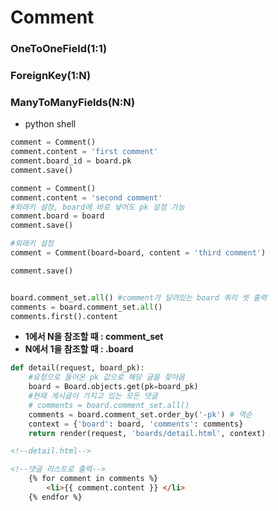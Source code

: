 # Comment



### OneToOneField(1:1)

### ForeignKey(1:N)

### ManyToManyFields(N:N)





- python shell

```python
comment = Comment()
comment.content = 'first comment'
comment.board_id = board.pk
comment.save()

comment = Comment()
comment.content = 'second comment'
#외래키 설정, board에 바로 넣어도 pk 설정 가능
comment.board = board 
comment.save()

#외래키 설정
comment = Comment(board=board, content = 'third comment')

comment.save()


board.comment_set.all() #comment가 달려있는 board 쿼리 셋 출력
comments = board.comment_set.all()
comments.first().content

```



- __1에서 N을 참조할 때 : comment_set__
- __N에서 1을 참조할 때 :  .board__



```python
def detail(request, board_pk):
    #요청으로 들어온 pk 값으로 해당 글을 찾아옴
    board = Board.objects.get(pk=board_pk)
    #현재 게시글이 가지고 있는 모든 댓글
    # comments = board.comment_set.all()
    comments = board.comment_set.order_by('-pk') # 역순
    context = {'board': board, 'comments': comments}
    return render(request, 'boards/detail.html', context)
```



```html
<!--detail.html-->

<!--댓글 리스트로 출력-->
    {% for comment in comments %}
        <li>{{ comment.content }} </li>
    {% endfor %}
```


